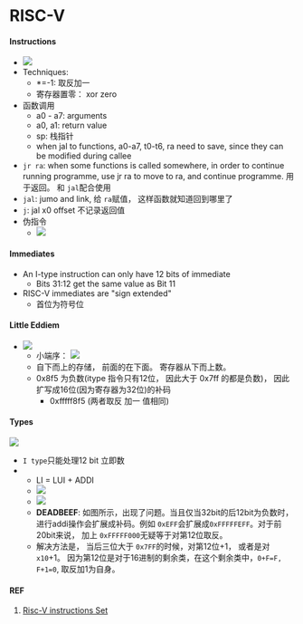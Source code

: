 # RISC-V

#### Instructions

* ![](https://snz04pap002files.storage.live.com/y4mwCiM1SDGRlQ1V0upPdLAAdT0SGq8eQbvbgdNV7RogPurxVjCRvqXCPaoUTJretOunNk8Ty6PlCZR18DdfV_1mi7woJi0WkqK0XVqcwZdCstrBc0UowRJ9Xwo2IMF8vMph-gaUcEXm3B8k1w0VcSYN6AYnVXcLhAXLMBdWy_qzpdM6qs7xJdkxzNk9Tut7SLz?width=1816&height=534&cropmode=none)
* Techniques:
  * \*=-1: 取反加一
  * 寄存器置零： xor zero
* 函数调用
  * a0 - a7: arguments
  * a0, a1: return value
  * sp: 栈指针
  * when jal to functions, a0-a7, t0-t6, ra need to save, since they can be modified during callee
* `jr ra`: when some functions is called somewhere, in order to continue running programme, use jr ra to move to ra, and continue programme. 用于返回。 和 `jal`配合使用
* `jal`: jumo and link, 给 `ra`赋值， 这样函数就知道回到哪里了
* `j`: jal x0 offset 不记录返回值
* 伪指令
  * ![](https://snz04pap002files.storage.live.com/y4mfcArPm5wbrtiaGxz8iuy9UamZmb45wPwZh9IrUV0iD4f1xZx3jar9u_1Rj64Xh68hYgnQAwjeC31ONDkCGZtvfYJvGS2csyyMCCcdHkPd5LUTfFAvWLPIiOp_lfsDr9sS29iE7_7DH_PS9l37yCp5vpRNFh9dkHq3CFEP9shv1Be1Vo3zMK3Y13EUD05ak4N?width=1920&height=1440&cropmode=none)

#### Immediates

* An I-type instruction can only have 12 bits of immediate
  * Bits 31:12 get the same value as Bit 11
* RISC-V immediates are "sign extended"
  * 首位为符号位

#### Little Eddiem

* ![](https://snz04pap002files.storage.live.com/y4mT2S6RrFDKQJmTzbD0r-zFNd4ybshNaFhCiNnpCpgDarK_egSY5EirDubpuId2ljjU4s4rSfQ7thLe7LW5FI86KIudWsqymgp_6coO0D4jCGkYnc6cUPBF0DratTKLlZ8UJV2LWBZJgt_QXby0mOCcC65TDrXzgpe1kni14q0dYHvpVDyKzwcXTkF2nRSYnR9?width=2098&height=1184&cropmode=none)
  * 小端序： ![](https://upload.wikimedia.org/wikipedia/commons/thumb/e/ed/Little-Endian.svg/280px-Little-Endian.svg.png)
  * 自下而上的存储， 前面的在下面。 寄存器从下而上数。
  * 0x8f5 为负数\(itype 指令只有12位， 因此大于 0x7ff 的都是负数\)， 因此扩写成16位\(因为寄存器为32位\)的补码
    * 0xfffff8f5 \(两者取反 加一 值相同\)

#### Types

![](https://snz04pap002files.storage.live.com/y4m6bArYGFBiAHqyJvsp3OGJ_HLK-fgf4EJj5kOFUSGTWKBTkw0aQ6l-rkjdCHTfljQ430peJcBgMHS6i9BcNiWFyAlPFstoe5zNJV2jzYKJyNZH_IeyhxxUiAxyLuTEMgGdDiMYCPJ_Y63azFHjOv9oH_jPIlN9tcu5_b4x1PpZuBBMyXiEqjjdnmft_RCcrMr?width=1466&height=408&cropmode=none)

* `I type`只能处理12 bit 立即数
* * LI = LUI + ADDI
  * ![](https://snz04pap002files.storage.live.com/y4muP-145WsnADoJQkCOu408FSE_5yYyr0iryC-6wvNTJ7G3eZ8CthGBhm6IVdGRCuXZZrcKP4mepPgDQnpFnpEzAO8TvrEq6I4toAEjuMv0-tcjy2X7wF_fNKCqq-7togjeBqhZaOn8w6RS8mI_KZqXwKue9dV95mv__AWzFy4vyAt2oSKcT6FttPN-o-gGmhW?width=1770&height=990&cropmode=none)
  * ![](https://snz04pap002files.storage.live.com/y4mUTd2NJ5QIKRlWd0NtMbOYNirRqFBlLUndMQPTIi9_fqaDFlbgM7WiIeSKITRzqE1ecF22d0wQFSDZxhijaq8nfzNr6MRWbQQ_EVMwXt81b1SpQ_glRN6pfgCAdMo0ZQ9nM9_J5urBw7-dHTI7v-3gGKoj591FHQT_EEVcUBZ8H65UMy9wlxqNs3Et6XY-_En?width=1770&height=1328&cropmode=none)
  * **DEADBEEF**: 如图所示，出现了问题。当且仅当32bit的后12bit为负数时，进行addi操作会扩展成补码。例如 `0xEFF`会扩展成`0xFFFFFEFF`。对于前20bit来说， 加上 `0xFFFFF000`无疑等于对第12位取反。
  * 解决方法是， 当后三位大于 `0x7FF`的时候，对第12位+1， 或者是对`x10`+1。 因为第12位是对于16进制的剩余类，在这个剩余类中，`0+F=F, F+1=0`, 取反加1为自身。

#### REF

1. [Risc-V instructions Set](https://1drv.ms/b/s!Au3reWMu7K2ChOZfWdNGg9fNARrDAA?e=QDam4p)

